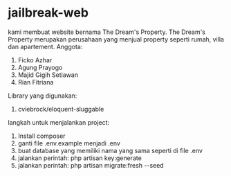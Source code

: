 # jailbreak-web
kami membuat website bernama The Dream's Property. The Dream's Property merupakan perusahaan yang menjual property seperti rumah, villa dan apartement. 
Anggota: 
1. Ficko Azhar
2. Agung Prayogo  
3. Majid Gigih Setiawan
4. Rian Fitriana

Library yang digunakan:
1. cviebrock/eloquent-sluggable

langkah untuk menjalankan project:
1. Install composer
2. ganti file .env.example menjadi .env
3. buat database yang memiliki nama yang sama seperti di file .env
4. jalankan perintah: php artisan key:generate
5. jalankan perintah: php artisan migrate:fresh --seed
